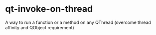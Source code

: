 # qt-invoke-on-thread
A way to run a function or a method on any QThread (overcome thread affinity and QObject requirement)
